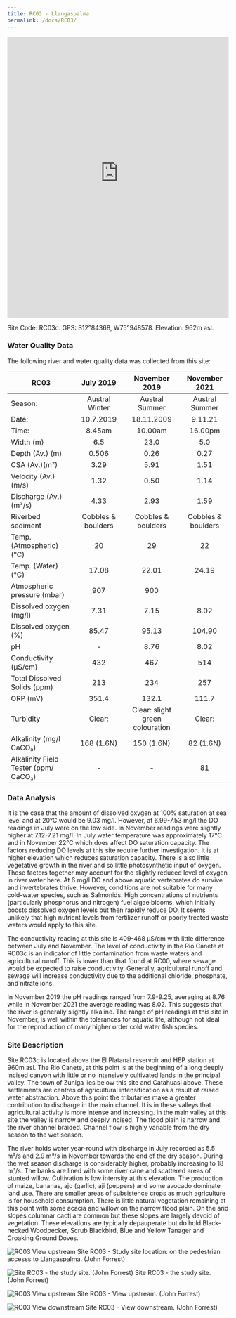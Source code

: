 ```yaml
---
title: RC03 - Llangaspalma
permalink: /docs/RC03/
---
```


<iframe width="100%" height="640" allowfullscreen style="border-style:none;" src="https://cavep-undc-hosting.netlify.com/sites/RC03/app-files/"></iframe>

Site Code: RC03c.  GPS: S12°84368, W75°948578. Elevation:
962m asl.

### Water Quality Data

The following river and water quality data was collected from this site:

|     RC03                                    |           July 2019         |              November   2019             |         November 2021       |
|---------------------------------------------|:---------------------------:|:----------------------------------------:|:---------------------------:|
|     Season:                                 |       Austral   Winter      |              Austral   Summer            |        Austral Summer       |
|     Date:                                   |           10.7.2019         |                 18.11.2009               |            9.11.21          |
|     Time:                                   |            8.45am           |                  10.00am                 |            16.00pm          |
|     Width (m)                               |              6.5            |                    23.0                  |              5.0            |
|     Depth (Av.) (m)                         |             0.506           |                    0.26                  |             0.27            |
|     CSA (Av.)(m²)                           |             3.29            |                    5.91                  |             1.51            |
|     Velocity (Av.) (m/s)                    |             1.32            |                    0.50                  |             1.14            |
|     Discharge (Av.) (m³/s)                  |             4.33            |                    2.93                  |             1.59            |
|     Riverbed sediment                       |     Cobbles   & boulders    |            Cobbles   & boulders          |     Cobbles   & boulders    |
|     Temp. (Atmospheric) (°C)                |              20             |                     29                   |              22             |
|     Temp. (Water) (°C)                      |             17.08           |                   22.01                  |             24.19           |
|     Atmospheric pressure (mbar)             |              907            |                    900                   |                             |
|     Dissolved oxygen (mg/l)                 |             7.31            |                    7.15                  |             8.02            |
|     Dissolved oxygen (%)                    |             85.47           |                   95.13                  |            104.90           |
|     pH                                      |               -             |                    8.76                  |             8.02            |
|     Conductivity (µS/cm)                    |              432            |                    467                   |              514            |
|     Total Dissolved Solids (ppm)            |              213            |                    234                   |              257            |
|     ORP (mV)                                |             351.4           |                   132.1                  |             111.7           |
|     Turbidity                               |            Clear:           |     Clear:   slight green colouration    |            Clear:           |
|     Alkalinity (mg/l CaCO₃)                 |          168 (1.6N)         |                150  (1.6N)               |           82 (1.6N)         |
|     Alkalinity Field Tester (ppm/ CaCO₃)    |               -             |                     -                    |              81             |

### Data Analysis
It is the case that the amount of dissolved oxygen at 100% saturation at sea level and at 20°C would be 9.03 mg/l. However, at 6.99-7.53 mg/l the DO readings in July were on the low side. In November readings were slightly higher at 7.12-7.21 mg/l. In July water temperature was approximately 17°C and in November 22°C which does affect DO saturation capacity. The factors reducing DO levels at this site require further investigation. It is at higher elevation which reduces saturation capacity. There is also little vegetative growth in the river and so little photosynthetic input of oxygen. These factors together may account for the slightly reduced level of oxygen in river water here. At 6 mg/l DO and above aquatic vertebrates do survive and invertebrates thrive. However, conditions are not suitable for many cold-water species, such as Salmonids. High concentrations of nutrients (particularly phosphorus and nitrogen) fuel algae blooms, which initially boosts dissolved oxygen levels but then rapidly reduce DO. It seems unlikely that high nutrient levels from fertilizer runoff or poorly treated waste waters would apply to this site. 

The conductivity reading at this site is 409-468 µS/cm with little difference between July and November. The level of conductivity in the Rio Canete at RC03c is an indicator of little contamination from waste waters and agricultural runoff. This is lower than that found at RC00, where sewage would be expected to raise conductivity. Generally, agricultural runoff and sewage will increase conductivity due to the additional chloride, phosphate, and nitrate ions. 

In November 2019 the pH readings ranged from 7.9-9.25, averaging at 8.76 while in November 2021 the average reading was 8.02. This suggests that the river is generally slightly alkaline. The range of pH readings at this site in November, is well within the tolerances for aquatic life, although not ideal for the reproduction of many higher order cold water fish species.

### Site Description
Site RC03c is located above the El Platanal reservoir and HEP station at 960m asl. The Rio Canete, at this point is at the beginning of a long deeply incised canyon with little or no intensively cultivated lands in the principal valley. The town of Zuniga lies below this site and Catahuasi above. These settlements are centres of agricultural intensification as a result of raised water abstraction. Above this point the tributaries make a greater contribution to discharge in the main channel. It is in these valleys that agricultural activity is more intense and increasing. In the main valley at this site the valley is narrow and deeply incised. The flood plain is narrow and the river channel braided. Channel flow is highly variable from the dry season to the wet season.
 
The river holds water year-round with discharge in July recorded as 5.5 m³/s and 2.9 m³/s in November towards the end of the dry season. During the wet season discharge is considerably higher, probably increasing to 18 m³/s. The banks are lined with some river cane and scattered areas of stunted willow. Cultivation is low intensity at this elevation. The production of maize, bananas, ajo (garlic), aji (peppers) and some avocado dominate land use. There are smaller areas of subsistence crops as much agriculture is for household consumption. There is little natural vegetation remaining at this point with some acacia and willow on the narrow flood plain. On the arid slopes columnar cacti are common but these slopes are largely devoid of vegetation. These elevations are typically depauperate but do hold Black-necked Woodpecker, Scrub Blackbird, Blue and Yellow Tanager and Croaking Ground Doves.


![RC03 View upstream](/assets/SiteDescriptions/RC03/RC03BelowLlangastambo.jpg)
Site RC03 - Study site location: on the pedestrian accesss to Llangaspalma. (John Forrest)


![Site RC03 - the study site. (John Forrest)](/assets/SiteDescriptions/RC03/RC03Studysite.JPG)
Site RC03 - the study site. (John Forrest)


![RC03 View upstream](/assets/SiteDescriptions/RC03/RC03Viewupstream.JPG)
Site RC03 - View upstream. (John Forrest)


![RC03 View downstream](/assets/SiteDescriptions/RC03/RC03Viewdownstream.JPG)
Site RC03 - View downstream. (John Forrest)
